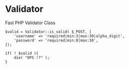 # Validator
Fast PHP Validator Class

    $valid = Validator::is_valid( $_POST, [
        'username' => 'required|min:3|max:30|alpha_digit',
        'password' => 'required|min:8|max:30',
    ]);

    if( ! $valid ){
        die( "OPS !?" );
    }
